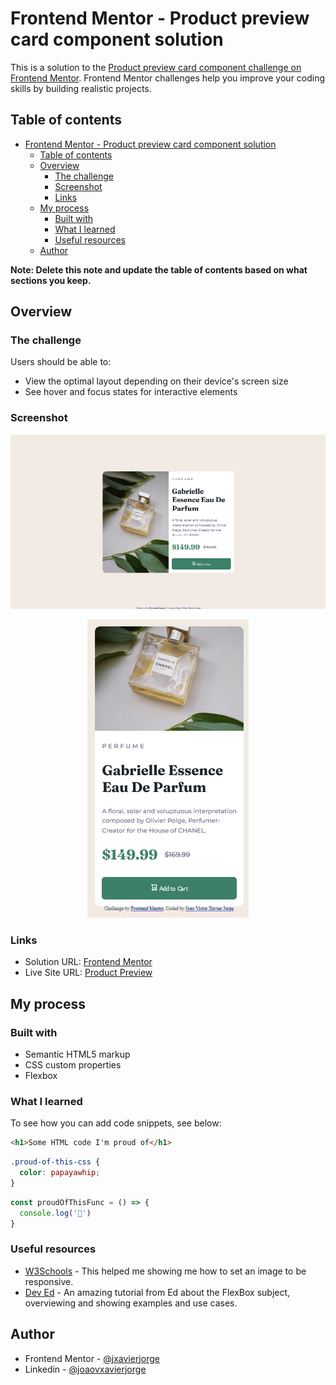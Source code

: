 # Frontend Mentor - Product preview card component solution

This is a solution to the [Product preview card component challenge on Frontend Mentor](https://www.frontendmentor.io/challenges/product-preview-card-component-GO7UmttRfa). Frontend Mentor challenges help you improve your coding skills by building realistic projects. 

## Table of contents

- [Frontend Mentor - Product preview card component solution](#frontend-mentor---product-preview-card-component-solution)
  - [Table of contents](#table-of-contents)
  - [Overview](#overview)
    - [The challenge](#the-challenge)
    - [Screenshot](#screenshot)
    - [Links](#links)
  - [My process](#my-process)
    - [Built with](#built-with)
    - [What I learned](#what-i-learned)
    - [Useful resources](#useful-resources)
  - [Author](#author)

**Note: Delete this note and update the table of contents based on what sections you keep.**

## Overview

### The challenge

Users should be able to:

- View the optimal layout depending on their device's screen size
- See hover and focus states for interactive elements

### Screenshot

<p align="center">
  <img src="./screenshots/DesktopView.png" alt="Sublime's custom image"/>
</p>

<p align="center">
  <img src="./screenshots/MobileView.png" alt="Sublime's custom image"/>
</p>

### Links

- Solution URL: [Frontend Mentor]([https://your-solution-url.com](https://www.frontendmentor.io/solutions/product-preview-card-component-solution-vUHjoaCU4I))
- Live Site URL: [Product Preview]([https://your-live-site-url.com](https://product-preview-card-component-btc6p9g1c-jxavierjorge.vercel.app/))

## My process

### Built with

- Semantic HTML5 markup
- CSS custom properties
- Flexbox

### What I learned


To see how you can add code snippets, see below:

```html
<h1>Some HTML code I'm proud of</h1>
```
```css
.proud-of-this-css {
  color: papayawhip;
}
```
```js
const proudOfThisFunc = () => {
  console.log('🎉')
}
```

### Useful resources

- [W3Schools](https://www.w3schools.com/html/default.asp) - This helped me showing me how to set an image to be responsive.
- [Dev Ed](https://youtu.be/FTlczfR82mQ) - An amazing tutorial from Ed about the FlexBox subject, overviewing and showing examples and use cases.

## Author

- Frontend Mentor - [@jxavierjorge](https://www.frontendmentor.io/profile/jxavierjorge)
- Linkedin - [@joaovxavierjorge](https://www.linkedin.com/in/joaovxavierjorge/)

